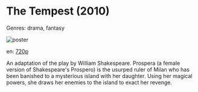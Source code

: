 # The Tempest (2010)

Genres: drama, fantasy

![poster](http://image.tmdb.org/t/p/w500/9BIsqTMElJHk6oiEmywixPkaECO.jpg)

en:
  [720p](magnet:?xt=urn:btih:41BEACE78014A97580A8C055791FB28C6D40D009&tr=udp://glotorrents.pw:6969/announce&tr=udp://tracker.opentrackr.org:1337/announce&tr=udp://torrent.gresille.org:80/announce&tr=udp://tracker.openbittorrent.com:80&tr=udp://tracker.coppersurfer.tk:6969&tr=udp://tracker.leechers-paradise.org:6969&tr=udp://p4p.arenabg.ch:1337&tr=udp://tracker.internetwarriors.net:1337)
  


An adaptation of the play by William Shakespeare. Prospera (a female version of Shakespeare's Prospero) is the usurped ruler of Milan who has been banished to a mysterious island with her daughter. Using her magical powers, she draws her enemies to the island to exact her revenge.